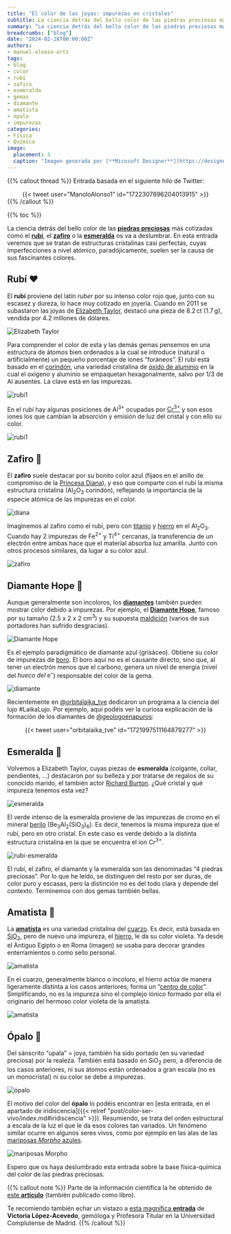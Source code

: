```yaml
---
title: "El color de las joyas: impurezas en cristales"
subtitle: La ciencia detrás del bello color de las piedras preciosas más cotizadas
summary: "La ciencia detrás del bello color de las piedras preciosas más cotizadas."
breadcrumbs: ["blog"]
date: "2024-02-28T00:00:00Z"
authors:
- manuel-alonso-orts
tags:
- blog
- color
- rubí
- zafiro
- esmeralda
- gemas
- diamante
- amatista
- ópalo
- impurezas
categories:
- Física
- Química
image:
  placement: 3
  caption: "Imagen generada por [**Micosoft Designer**](https://designer.microsoft.com), con tecnología de [**DALL·E 3**](https://openai.com/dall-e-3)"
---
```


{{% callout thread %}}
Entrada basada en el siguiente hilo de Twitter:
<div align="center">
{{< tweet user="ManoloAlonso1" id="1722307896204013915" >}}
</div>
{{% /callout %}}

{{% toc %}}

La ciencia detrás del bello color de las [**piedras preciosas**](https://es.wikipedia.org/wiki/Gema) más cotizadas como el [**rubí**](https://es.wikipedia.org/wiki/Rubí), el [**zafiro**](https://es.wikipedia.org/wiki/Zafiro) o la [**esmeralda**](https://es.wikipedia.org/wiki/Esmeralda) os va a deslumbrar. En esta entrada veremos que se tratan de estructuras cristalinas casi perfectas, cuyas imperfecciones a nivel atómico, paradójicamente, suelen ser la causa de sus fascinantes colores.

## Rubí ♥️

El **rubí** proviene del latín *ruber* por su intenso color rojo que, junto con su escasez y dureza, lo hace muy cotizado en joyería. Cuando en 2011 se subastaron las joyas de [Elizabeth Taylor](https://es.wikipedia.org/wiki/Elizabeth_Taylor), destacó una pieza de 8.2&thinsp;ct (1.7&thinsp;g), vendida por 4.2 millones de dólares.

![Elizabeth Taylor](https://theadventurine.com/wp-content/uploads/2017/12/lead-830-7.jpg "Elizabeth Taylor portando su anillo de rubí. Imagen de https://theadventurine.com/culture/elizabeth-taylor/elizabeth-taylors-christmas-ruby-ring/.")

Para comprender el color de esta y las demás gemas pensemos en una estructura de átomos bien ordenados a la cual se introduce (natural o artificialmente) un pequeño porcentaje de iones “foráneos”. El rubí está basado en el [corindón](https://es.wikipedia.org/wiki/Corindón), una variedad cristalina de [óxido de aluminio](https://es.wikipedia.org/wiki/Alúmina) en la cual el oxígeno y aluminio se empaquetan hexagonalmente, salvo por 1/3 de Al ausentes. La clave está en las impurezas.

![rubi1](rubi1.png "Izquierda: Distintos cristales de corindón (imagen de Wikipedia). Dependiendo de sus impurezas, el cristal puede ser de un color u otro. A la derecha, la estructura cristalina del corindón (imagen de https://cpictures.homes/corundum-structure), donde se muestra el empaquetado hexagonal (HCP) de los iones de oxígeno y de aluminio y se puede ver que 1/3 posiciones están desocupadas.")

En el rubí hay algunas posiciones de Al<sup>3+</sup> ocupadas por [Cr<sup>3+</sup>](https://es.wikipedia.org/wiki/Cromo) y son esos iones los que cambian la absorción y emisión de luz del cristal y con ello su color.

![rubi1](rubi2.png "El rubí (imagen de Wikipedia). Las impurezas de cromo en el corindón le proporcionan su color rojo intenso. A la derecha, la estructura cristalina del corindón donde una de las posiciones hay cromo en vez de aluminio. En general, esta sustitución de aluminio (Al<sup>3+</sup>) por cromo (Cr<sup>3+</sup>) ocurrirá solo 1/100 posiciones aproximadamente. Imagen adaptada de https://cpictures.homes/corundum-structure.")

## Zafiro 💍

El **zafiro** suele destacar por su bonito color azul (fijaos en el anillo de compromiso de la [Princesa Diana](https://es.wikipedia.org/wiki/Diana_de_Gales)), y eso que comparte con el rubí la misma estructura cristalina (Al<sub>2</sub>O<sub>3</sub> corindón), reflejando la importancia de la especie atómica de las impurezas en el color.

![diana](diana.webp "La princesa Diana de Gales portando su anillo de zafiro. Imagen de https://www.etsy.com/es/listing/1143517898/replica-de-la-realeza-de-alta-calidad.")

Imaginemos al zafiro como el rubí, pero con [titanio](https://es.wikipedia.org/wiki/Titanio) y [hierro](https://es.wikipedia.org/wiki/Hierro) en el Al<sub>2</sub>O<sub>3</sub>. Cuando hay 2 impurezas de Fe<sup>2+</sup> y Ti<sup>4+</sup> cercanas, la transferencia de un electrón entre ambas hace que el material absorba luz amarilla. Junto con otros procesos similares, da lugar a su color azul.

![zafiro](zafiro.png)

## Diamante Hope 💎

Aunque generalmente son incoloros, los [**diamantes**](https://es.wikipedia.org/wiki/Diamante) también pueden mostrar color debido a impurezas. Por ejemplo, el [**Diamante Hope**](https://es.wikipedia.org/wiki/Diamante_Hope), famoso por su tamaño (2.5 x 2 x 2 cm<sup>3</sup>) y su supuesta [maldición](https://es.wikipedia.org/wiki/Diamante_Hope#La_maldición_atribuida) (varios de sus portadores han sufrido desgracias).

![Diamante Hope](https://www.capetowndiamondmuseum.org/wp-content/uploads/2019/09/CTDM-02-08-19-hope-4.jpg "El diamante Hope se extrajo en el siglo XVII en la India. Algunos creen que [Nicolas Fouquet](https://es.wikipedia.org/wiki/Nicolas_Fouquet) fue el verdadero [Hombre de la Máscara de Hierro](https://es.wikipedia.org/wiki/El_hombre_de_la_máscara_de_hierro). Trabajaba para el rey [Luis XIV](https://es.wikipedia.org/wiki/Luis_XIV_de_Francia) y se dice que llevó el diamante en una ocasión especial. Poco después, cayó en desgracia con el rey y fue desterrado de Francia y condenado a cadena perpetua. Fouquet pasó 15 años en la fortaleza de [Pinerolo](https://es.wikipedia.org/wiki/Pinerolo). Después de él, lo llevaron [Luis XVI](https://es.wikipedia.org/wiki/Luis_XVI_de_Francia) y [María Antonieta](https://es.wikipedia.org/wiki/María_Antonieta_de_Austria) y después de ellos, [María Luisa, princesa de Lamballe](https://es.wikipedia.org/wiki/María_Teresa_de_Saboya-Carignano). En mi opinión, es un ejemplo de casualidades (gente poderosa a la que le ocurren desgracias) que hacen que se busquen correlaciones que no existen. Fuente: https://www.capetowndiamondmuseum.org/blog/2019/09/5988/.")

Es el ejemplo paradigmático de diamante azul (grisáceo). Obtiene su color de impurezas de [boro](https://es.wikipedia.org/wiki/Boro). El boro aquí no es el causante directo, sino que, al tener un electrón menos que el carbono, genera un nivel de energía (nivel del *hueco del e<sup>–</sup>*) responsable del color de la gema.

![diamante](diamante.png "A la izquierda, el diamante Hope en la actualidad (Museo Nacional de Historia de Washington). A la derecha, un esquema de su estructura cristalina, mostrando un átomo de boro (B, en azul) en una de las posiciones de C (en gris). El diamante puro, sin B, es incoloro, aunque también se observan diamantes amarillos debido a la presencia de otra impureza más común del boro; el nitrógeno. Imágenes de https://geology.com/diamond/blue-diamonds/.")

Recientemente en [@orbitalaika_tve](https://twitter.com/orbitalaika_tve) dedicaron un programa a la ciencia del lujo #LaikaLujo. Por ejemplo, aquí podéis ver la curiosa explicación de la formación de los diamantes de [@geologoenapuros](https://twitter.com/geologoenapuros):

<div align="center">
{{< tweet user="orbitalaika_tve" id="1721997511164879277" >}}
</div>

## Esmeralda 💚

Volvemos a Elizabeth Taylor, cuyas piezas de **esmeralda** (colgante, collar, pendientes, ...) destacaron por su belleza y por tratarse de regalos de su conocido marido, el también actor [Richard Burton](https://es.wikipedia.org/wiki/Richard_Burton). ¿Qué cristal y qué impureza tenemos esta vez?

![esmeralda](esmeralda.png "Alguna de las esmeraldas en el set de Taylor provienen de la gran duquesa María Pávlovna de Rusia. Imagen compuesta de https://www.pinterest.com/pin/493566440410510680/ y https://blog.jewelove.in/2011/12/elizabeth-taylors-bulgari-emerald-suite.html.")

El verde intenso de la esmeralda proviene de las impurezas de cromo en el mineral [berilo](https://es.wikipedia.org/wiki/Berilo) (Be<sub>3</sub>Al<sub>2</sub>(SiO<sub>3</sub>)<sub>6</sub>). Es decir, tenemos la misma impureza que el rubí, pero en otro cristal. En este caso es verde debido a la distinta estructura cristalina en la que se encuentra el ion Cr<sup>3+</sup>.

![rubi-esmeralda](https://www.jewellerybusiness.com/wp-content/uploads/2022/07/Ruby-and-emerald-spectra-with-gemstones@2x.jpg "La sutil diferencia de estructura cristalina entre el corindón (Al<sub>2</sub>O<sub>3</sub>) y el mineral berilio (Be<sub>3</sub>Al<sub>2</sub>(SiO<sub>3</sub>)<sub>6</sub>) es la causante de la gran diferencia de color entre el rubí y la esmeralda, respectivamente. Imagen de https://www.jewellerybusiness.com/features/building-a-palette-using-candy-coloured-gemstones/.")

El rubí, el zafiro, el diamante y la esmeralda son las denominadas “4 piedras preciosas”. Por lo que he leído, se distinguen del resto por ser duras, de color puro y escasas, pero la distinción no es del todo clara y depende del contexto. Terminemos con dos gemas también bellas.

## Amatista 💜

La [**amatista**](https://es.wikipedia.org/wiki/Amatista) es una variedad cristalina del [cuarzo](https://es.wikipedia.org/wiki/Cuarzo). Es decir, está basada en [SiO<sub>2</sub>](https://es.wikipedia.org/wiki/Óxido_de_silicio(IV)), pero de nuevo una impureza, el [hierro](https://es.wikipedia.org/wiki/Hierro), le da su color violeta. Ya desde el Antiguo Egipto o en Roma (imagen) se usaba para decorar grandes enterramientos o como sello personal.

![amatista](amatista.jpg "Calcografía de amatista de Caracalla, posteriormente tallada como san Pedro con la inscripción en griego: Ο ΠΕΤΡΟϹ, translit. o Petros, lit. «la piedra» (tesoro de la Sainte-Chapelle). Fuente: https://commons.wikimedia.org/wiki/File:Intaglio_Caracalla_Cdm_Paris_Chab2101.jpg.")

En el cuarzo, generalmente blanco o incoloro, el hierro actúa de manera ligeramente distinta a los casos anteriores; forma un “[centro de color](https://es.wikipedia.org/wiki/Centro_de_color)”. Simplificando, no es la impureza sino el complejo iónico formado por ella el originario del hermoso color violeta de la amatista.

![amatista](amatista.png "Izquierda: Esquema del centro de color originario del color púrpura de la amatista. En la fig. A tenemos el cuarzo puro (que es incoloro) y en la B la impureza de hierro que, indirectamente, da su color a la amatista. Imágenes tomadas de https://www.webexhibits.org/causesofcolor/12.html (adaptada) y https://www.geologyin.com/2018/05/what-causes-purple-color-of-amethyst.html.")

## Ópalo 🌈

Del sánscrito “upala” = joya, también ha sido portado (en su variedad preciosa) por la realeza. También está basado en SiO<sub>2</sub> pero, a diferencia de los casos anteriores, ni sus átomos están ordenados a gran escala (no es un monocristal) ni su color se debe a impurezas.

![ópalo](opalo.jpg "En 1947, la reina [Isabel II de Inglaterra](https://es.wikipedia.org/wiki/Isabel_II_del_Reino_Unido) recibió el colgante y los pendientes de [ópalo Andramooka](https://en.wikipedia.org/wiki/Andamooka_Opal) del gobierno australiano. Fuente: https://www.opal-information.com/famousroyalopals.html.")

El motivo del color del **ópalo** lo podéis encontrar en [esta entrada, en el apartado de iridiscencia]({{< relref "post/color-ser-vivo/index.md#iridiscencia" >}}). Resumiendo, se trata del orden estructural a escala de la luz el que le da esos colores tan variados. Un fenómeno similar ocurre en algunos seres vivos, como por ejemplo en las alas de las [mariposas *Morpho* azules](https://es.wikipedia.org/wiki/Morpho).

![mariposas Morpho](https://miro.medium.com/v2/resize:fit:720/format:webp/1*8wdLO5WJVFZbWfeEkJqXmg.jpeg "Fuente: https://medium.com/@rawwerks/what-is-structural-color-536ee6fe46d4.")

Espero que os haya deslumbrado esta entrada sobre la base física-química del color de las piedras preciosas.

{{% callout note %}}
Parte de la información científica la he obtenido de [este **artículo**](https://onlinelibrary.wiley.com/doi/10.1002/col.5080120105) (también publicado como libro).

Te recomiendo también echar un vistazo a [esta magnífica **entrada**](https://yoquierosercientifico.blogspot.com/2018/01/yo-quiero-ser-gemologa-victoria-lopez.html) de **Victoria López-Acevedo**, gemóloga y Profesora Titular en la Universidad Complutense de Madrid.
{{% /callout %}}